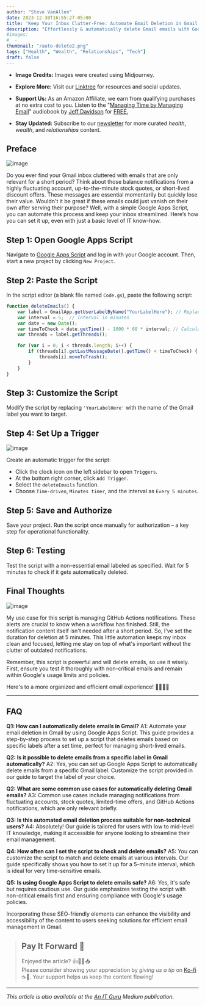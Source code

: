```yaml
---
author: "Steve VanAllen"
date: 2023-12-30T16:55:27-05:00
title: 'Keep Your Inbox Clutter-Free: Automate Email Deletion in Gmail'
description: "Effortlessly & automatically delete Gmail emails with Google Apps Script through our simple   guide. Ideal for managing time-sensitive notifications like stock updates or GitHub alerts.  #EmailAutomation #GmailScripts"
#images:
#  - 
thumbnail: "/auto-delete2.png"
tags: ["Health", "Wealth", "Relationships", "Tech"]
draft: false
---
```


- **Image Credits:** Images were created using Midjourney.

- **Explore More:** Visit our [Linktree](https://linktr.ee/welcomerain) for resources and social updates.

- **Support Us:** As an Amazon Affiliate, we earn from qualifying purchases at no extra cost to you.  Listen to the "[Managing Time by Managing Email](https://amzn.to/3S0Ir4d)" audiobook by [Jeff Davidson](https://amzn.to/47ksCtB) for [FREE.](https://amzn.to/3RDLMEV)

- **Stay Updated:** Subscribe to our [newsletter](http://eepurl.com/iGVUjI) for more curated _health_, _wealth_, and _relationships_ content.

## Preface

![image](/auto-delete1.png)

Do you ever find your Gmail inbox cluttered with emails that are only relevant for a short period? Think about those balance notifications from a highly fluctuating account, up-to-the-minute stock quotes, or short-lived discount offers. These messages are essential momentarily but quickly lose their value. Wouldn't it be great if these emails could just vanish on their own after serving their purpose? Well, with a simple Google Apps Script, you can automate this process and keep your inbox streamlined. Here’s how you can set it up, even with just a basic level of IT know-how.

## Step 1: Open Google Apps Script
Navigate to [Google Apps Script](https://script.google.com) and log in with your Google account. Then, start a new project by clicking `New Project`.

## Step 2: Paste the Script
In the script editor (a blank file named `Code.gs`), paste the following script:

```javascript
function deleteEmails() {
    var label = GmailApp.getUserLabelByName("YourLabelHere"); // Replace 'YourLabelHere' with your label name
    var interval = 5;  // Interval in minutes
    var date = new Date();
    var timeToCheck = date.getTime() - 1000 * 60 * interval; // Calculate 5 minutes ago
    var threads = label.getThreads();

    for (var i = 0; i < threads.length; i++) {
        if (threads[i].getLastMessageDate().getTime() < timeToCheck) {
            threads[i].moveToTrash();
        }
    }
}
```

## Step 3: Customize the Script
Modify the script by replacing `'YourLabelHere'` with the name of the Gmail label you want to target.

## Step 4: Set Up a Trigger

![image](/auto-delete3.png)

Create an automatic trigger for the script:
- Click the clock icon on the left sidebar to open `Triggers`.
- At the bottom right corner, click `Add Trigger`.
- Select the `deleteEmails` function.
- Choose `Time-driven`, `Minutes timer`, and the interval as `Every 5 minutes`.

## Step 5: Save and Authorize
Save your project. Run the script once manually for authorization – a key step for operational functionality.

## Step 6: Testing
Test the script with a non-essential email labeled as specified. Wait for 5 minutes to check if it gets automatically deleted.

## Final Thoughts

![image](/auto-delete4.png)

My use case for this script is managing GitHub Actions notifications. These alerts are crucial to know when a workflow has finished. Still, the notification content itself isn't needed after a short period. So, I've set the duration for deletion at 5 minutes. This little automation keeps my inbox clean and focused, letting me stay on top of what's important without the clutter of outdated notifications.

Remember, this script is powerful and will delete emails, so use it wisely. First, ensure you test it thoroughly with non-critical emails and remain within Google's usage limits and policies.

Here's to a more organized and efficient email experience! 🍷🥂🎉✨

---

## FAQ

**Q1: How can I automatically delete emails in Gmail?**
A1: Automate your email deletion in Gmail by using Google Apps Script. This guide provides a step-by-step process to set up a script that deletes emails based on specific labels after a set time, perfect for managing short-lived emails.

**Q2: Is it possible to delete emails from a specific label in Gmail automatically?**
A2: Yes, you can set up Google Apps Script to automatically delete emails from a specific Gmail label. Customize the script provided in our guide to target the label of your choice.

**Q2: What are some common use cases for automatically deleting Gmail emails?**
A3: Common use cases include managing notifications from fluctuating accounts, stock quotes, limited-time offers, and GitHub Actions notifications, which are only relevant briefly.

**Q3: Is this automated email deletion process suitable for non-technical users?**
A4: Absolutely! Our guide is tailored for users with low to mid-level IT knowledge, making it accessible for anyone looking to streamline their email management.

**Q4: How often can I set the script to check and delete emails?**
A5: You can customize the script to match and delete emails at various intervals. Our guide specifically shows you how to set it up for a 5-minute interval, which is ideal for very time-sensitive emails.

**Q5: Is using Google Apps Script to delete emails safe?**
A6: Yes, it's safe but requires cautious use. Our guide emphasizes testing the script with non-critical emails first and ensuring compliance with Google's usage policies.

Incorporating these SEO-friendly elements can enhance the visibility and accessibility of the content to users seeking solutions for efficient email management in Gmail.

> ## Pay It Forward 🌟
> Enjoyed the article? 👍💬👏📥  
> Please consider showing your appreciation by _giving us a tip_ on [Ko-fi](https://ko-fi.com/welcomerain) ☕️🎉.  Your support helps us keep the content flowing!

---

_This article is also available at the [An IT Guru](https://medium.com/anitguru) Medium publication._